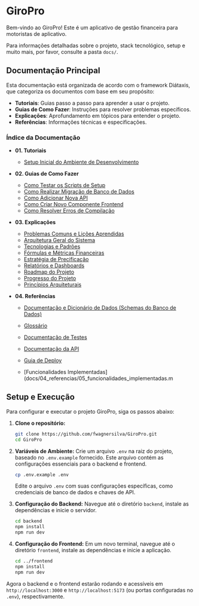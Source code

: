 # GiroPro

Bem-vindo ao GiroPro! Este é um aplicativo de gestão financeira para motoristas de aplicativo.

Para informações detalhadas sobre o projeto, stack tecnológico, setup e muito mais, por favor, consulte a pasta `docs/`.

## Documentação Principal

Esta documentação está organizada de acordo com o framework Diátaxis, que categoriza os documentos com base em seu propósito:

*   **Tutoriais**: Guias passo a passo para aprender a usar o projeto.
*   **Guias de Como Fazer**: Instruções para resolver problemas específicos.
*   **Explicações**: Aprofundamento em tópicos para entender o projeto.
*   **Referências**: Informações técnicas e especificações.

### Índice da Documentação

*   **01. Tutoriais**
    *   [Setup Inicial do Ambiente de Desenvolvimento](docs/01_tutoriais/01_setup_completo.md)

*   **02. Guias de Como Fazer**
    *   [Como Testar os Scripts de Setup](docs/02_guias_como_fazer/01_testar_scripts_setup.md)
    *   [Como Realizar Migração de Banco de Dados](docs/02_guias_como_fazer/02_como_realizar_migracao_banco_dados.md)
    *   [Como Adicionar Nova API](docs/02_guias_como_fazer/03_como_adicionar_nova_api.md)
    *   [Como Criar Novo Componente Frontend](docs/02_guias_como_fazer/04_como_criar_novo_componente_frontend.md)
    *   [Como Resolver Erros de Compilação](docs/02_guias_como_fazer/05_como_resolver_erros_compilacao.md)
*   **03. Explicações**
    *   [Problemas Comuns e Lições Aprendidas](docs/03_explicacoes/00_problemas_comuns_e_licoes_aprendidas.md)
    *   [Arquitetura Geral do Sistema](docs/03_explicacoes/01_arquitetura_geral.md)
    *   [Tecnologias e Padrões](docs/03_explicacoes/04_tecnologias_padroes.md)
    *   [Fórmulas e Métricas Financeiras](docs/03_explicacoes/05_formulas_metricas_financeiras.md)
    *   [Estratégia de Precificação](docs/03_explicacoes/06_estrategia_precificacao.md)
    *   [Relatórios e Dashboards](docs/03_explicacoes/07_relatorios_e_dashboards.md)
    *   [Roadmap do Projeto](docs/03_explicacoes/08_roadmap_do_projeto.md)
    *   [Progresso do Projeto](docs/03_explicacoes/09_progresso.md)
    *   [Princípios Arquiteturais](docs/03_explicacoes/03_principios_arquiteturais.md)

*   **04. Referências**
    *   [Documentação e Dicionário de Dados (Schemas do Banco de Dados)](docs/04_referencias/01_documentacao_e_dicionario_de_dados.md)
    
    *   [Glossário](docs/04_referencias/06_glossario.md)
    *   [Documentação de Testes](docs/04_referencias/02_documentacao_testes.md)
    *   [Documentação da API](docs/04_referencias/02_api_documentation.md)
    
    *   [Guia de Deploy](docs/04_referencias/03_guia_deploy.md)
    *   [Funcionalidades Implementadas](docs/04_referencias/05_funcionalidades_implementadas.m

## Setup e Execução

Para configurar e executar o projeto GiroPro, siga os passos abaixo:

1.  **Clone o repositório:**
    ```bash
    git clone https://github.com/fwagnersilva/GiroPro.git
    cd GiroPro
    ```

2.  **Variáveis de Ambiente:**
    Crie um arquivo `.env` na raiz do projeto, baseado no `.env.example` fornecido. Este arquivo contém as configurações essenciais para o backend e frontend.
    ```bash
    cp .env.example .env
    ```
    Edite o arquivo `.env` com suas configurações específicas, como credenciais de banco de dados e chaves de API.

3.  **Configuração do Backend:**
    Navegue até o diretório `backend`, instale as dependências e inicie o servidor.
    ```bash
    cd backend
    npm install
    npm run dev
    ```

4.  **Configuração do Frontend:**
    Em um novo terminal, navegue até o diretório `frontend`, instale as dependências e inicie a aplicação.
    ```bash
    cd ../frontend
    npm install
    npm run dev
    ```

Agora o backend e o frontend estarão rodando e acessíveis em `http://localhost:3000` e `http://localhost:5173` (ou portas configuradas no `.env`), respectivamente.


